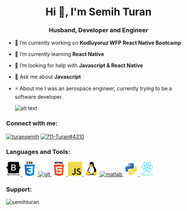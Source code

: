 <h1 align="center">Hi 👋, I'm Semih Turan</h1>
<h3 align="center">Husband, Developer and Engineer</h3>

- 🔭 I’m currently working on **Kodluyoruz WFP React Native Bootcamp**

- 🌱 I’m currently learning **React Native**

- 🤝 I’m looking for help with **Javascript & React Native**

- 💬 Ask me about **Javascript**

- ⚡ About me I was an aerospace engineer, currently trying to be a software developer.


   ![alt text](https://media0.giphy.com/media/Zd1A2Lm1FF9cK0GRyf/giphy.gif?cid=790b761143f417d9653a717d8bbc9238033e9c3d0c7ced57&rid=giphy.gif&ct=g)







<h3 align="left">Connect with me:</h3>
<p align="left">
<a href="https://linkedin.com/in/turansemih" target="blank"><img align="center" src="https://raw.githubusercontent.com/rahuldkjain/github-profile-readme-generator/master/src/images/icons/Social/linked-in-alt.svg" alt="turansemih" height="30" width="40" /></a>
<a href="https://discord.gg/711-Turan#4310" target="blank"><img align="center" src="https://raw.githubusercontent.com/rahuldkjain/github-profile-readme-generator/master/src/images/icons/Social/discord.svg" alt="711-Turan#4310" height="30" width="40" /></a>
</p>

<h3 align="left">Languages and Tools:</h3>
<p align="left"> <a href="https://getbootstrap.com" target="_blank" rel="noreferrer"> <img src="https://raw.githubusercontent.com/devicons/devicon/master/icons/bootstrap/bootstrap-plain-wordmark.svg" alt="bootstrap" width="40" height="40"/> </a> <a href="https://www.w3schools.com/css/" target="_blank" rel="noreferrer"> <img src="https://raw.githubusercontent.com/devicons/devicon/master/icons/css3/css3-original-wordmark.svg" alt="css3" width="40" height="40"/> </a> <a href="https://git-scm.com/" target="_blank" rel="noreferrer"> <img src="https://www.vectorlogo.zone/logos/git-scm/git-scm-icon.svg" alt="git" width="40" height="40"/> </a> <a href="https://www.w3.org/html/" target="_blank" rel="noreferrer"> <img src="https://raw.githubusercontent.com/devicons/devicon/master/icons/html5/html5-original-wordmark.svg" alt="html5" width="40" height="40"/> </a> <a href="https://developer.mozilla.org/en-US/docs/Web/JavaScript" target="_blank" rel="noreferrer"> <img src="https://raw.githubusercontent.com/devicons/devicon/master/icons/javascript/javascript-original.svg" alt="javascript" width="40" height="40"/> </a> <a href="https://www.linux.org/" target="_blank" rel="noreferrer"> <img src="https://raw.githubusercontent.com/devicons/devicon/master/icons/linux/linux-original.svg" alt="linux" width="40" height="40"/> </a> <a href="https://www.mathworks.com/" target="_blank" rel="noreferrer"> <img src="https://upload.wikimedia.org/wikipedia/commons/2/21/Matlab_Logo.png" alt="matlab" width="40" height="40"/> </a> <a href="https://www.python.org" target="_blank" rel="noreferrer"> <img src="https://raw.githubusercontent.com/devicons/devicon/master/icons/python/python-original.svg" alt="python" width="40" height="40"/> </a> <a href="https://reactjs.org/" target="_blank" rel="noreferrer"> <img src="https://raw.githubusercontent.com/devicons/devicon/master/icons/react/react-original-wordmark.svg" alt="react" width="40" height="40"/> </a> </p>

<h3 align="left">Support:</h3>
<p><a href="https://www.buymeacoffee.com/semihturan"> <img align="left" src="https://cdn.buymeacoffee.com/buttons/v2/default-yellow.png" height="50" width="210" alt="semihturan" /></a></p><br><br>
